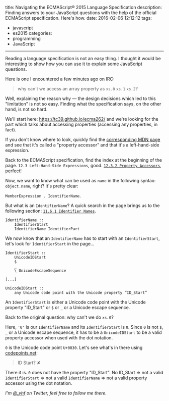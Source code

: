 title: Navigating the ECMAScript® 2015 Language Specification
description: Finding answers to your JavaScript questions with the help of the official ECMAScript specification. Here's how.
date: 2016-02-06 12:12:12
tags:
- javascript
- es2015
categories:
- programming
- JavaScript
---

Reading a language specification is not an easy thing. I thought it would be interesting to show how you can use it to explain some JavaScript questions.

Here is one I encountered a few minutes ago on IRC:

> why can't we access an array property as `xs.0` `xs.1` `xs.2`?

Well, explaining the reason why &mdash; the design decisions which led to this "limitation" is not so easy. Finding what the specification says, on the other hand, is not so hard.

We'll start here: https://tc39.github.io/ecma262/ and we're looking for the part which talks about accessing properties (accessing any properties, in fact).

If you don't know where to look, quickly find the [corresponding MDN page](https://developer.mozilla.org/en-US/docs/Web/JavaScript/Reference/Operators#Left-hand-side_expressions) and see that it's called a "property accessor" and that it's a left-hand-side expression.

Back to the ECMAScript specification, find the index at the beginning of the page. `12.3 Left-Hand-Side Expressions`, good. [`12.3.2 Property Accessors`](https://tc39.github.io/ecma262/#sec-property-accessors), perfect!

Now, we want to know what can be used as `name` in the following syntax: `object.name`, right? It's pretty clear:

`MemberExpression . IdentifierName`.

But what is an `IdentifierName`? A quick search in the page brings us to the following section: [`11.6.1 Identifier Names`](https://tc39.github.io/ecma262/#sec-identifier-names).

    IdentifierName ::
        IdentifierStart
        IdentifierName IdentifierPart

We now know that an `IdentifierName` has to start with an `IdentifierStart`, let's look for `IdentifierStart` in the page...

    IdentifierStart ::
        UnicodeIDStart
        $
        _
        \ UnicodeEscapeSequence

    [...]

    UnicodeIDStart ::
        any Unicode code point with the Unicode property “ID_Start”

An `IdentifierStart` is either a Unicode code point with the Unicode property "ID\_Start" or `$` or `_` or a Unicode escape sequence.

Back to the original question: why can't we do `xs.0`?

Here, `'0'` is our `IdentifierName` and its `IdentifierStart` is `0`. Since `0` is not `$`, `_` or a Unicode escape sequence, it has to be a `UnicodeIDStart` to be a valid property accessor when used with the dot notation.

`0` is the Unicode code point `U+0030`. Let's see what's in there using [codepoints.net](https://codepoints.net/U+0030):

> ID Start?   ✘

There it is. `0` does not have the property "ID\_Start". No ID\_Start ⇒ not a valid `IdentifierStart` ⇒ not a valid `IdentifierName` ⇒ not a valid property accessor using the dot notation.

*I'm [@_vhf](https://twitter.com/_vhf) on Twitter, feel free to follow me there.*
